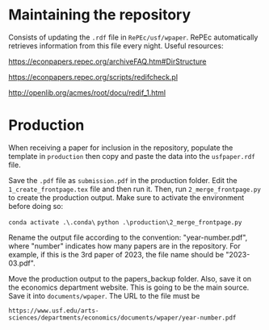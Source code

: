 # Maintaining the repository

Consists of updating the `.rdf` file in `RePEc/usf/wpaper`. RePEc automatically retrieves information from this file every night. Useful resources:

https://econpapers.repec.org/archiveFAQ.htm#DirStructure

https://econpapers.repec.org/scripts/redifcheck.pl

http://openlib.org/acmes/root/docu/redif_1.html

# Production

When receiving a paper for inclusion in the repository, populate the template in `production` then copy and paste the data into the `usfpaper.rdf` file. 

Save the `.pdf` file as `submission.pdf` in the production folder. Edit the `1_create_frontpage.tex` file and then run it. Then, run `2_merge_frontpage.py` to create the production output. Make sure to activate the environment before doing so:

`conda activate .\.conda\`
`python .\production\2_merge_frontpage.py`

 Rename the output file according to the convention: "year-number.pdf", where "number" indicates how many papers are in the repository. For example, if this is the 3rd paper of 2023, the file name should be "2023-03.pdf".

Move the production output to the papers_backup folder. Also, save it on the economics department website. This is going to be the main source. Save it into `documents/wpaper`. The URL to the file must be 

`https://www.usf.edu/arts-sciences/departments/economics/documents/wpaper/year-number.pdf`